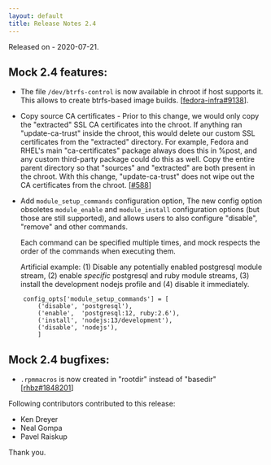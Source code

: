 ```yaml
---
layout: default
title: Release Notes 2.4
---
```


Released on - 2020-07-21.

## Mock 2.4 features:

 * The file `/dev/btrfs-control` is now available in chroot if host supports it.
   This allows to create btrfs-based image builds. [[fedora-infra#9138](https://pagure.io/fedora-infrastructure/issue/9138)].

 * Copy source CA certificates -
   Prior to this change, we would only copy the "extracted" SSL CA
   certificates into the chroot. If anything ran "update-ca-trust" inside
   the chroot, this would delete our custom SSL certificates from the
   "extracted" directory. For example, Fedora and RHEL's main
   "ca-certificates" package always does this in %post, and any custom
   third-party package could do this as well.
   Copy the entire parent directory so that "sources" and "extracted" are
   both present in the chroot. With this change, "update-ca-trust"
   does not wipe out the CA certificates from the chroot. [[#588](../issues/588)]

 * Add `module_setup_commands` configuration option, The new config option
   obsoletes `module_enable` and `module_install` configuration options (but
   those are still supported), and allows users to also configure "disable",
   "remove" and other commands.

   Each command can be specified multiple times, and mock respects the
   order of the commands when executing them.

   Artificial example: (1) Disable any potentially enabled postgresql module
   stream, (2) enable _specific_ postgresql and ruby module streams,
   (3) install the development nodejs profile and (4) disable it immediately.

```
    config_opts['module_setup_commands'] = [
        ('disable', 'postgresql'),
        ('enable',  'postgresql:12, ruby:2.6'),
        ('install', 'nodejs:13/development'),
        ('disable', 'nodejs'),
        ]
```

## Mock 2.4 bugfixes:

 * `.rpmmacros` is now created in "rootdir" instead of "basedir"
   [[rhbz#1848201](https://bugzilla.redhat.com/1848201)]

Following contributors contributed to this release:

 * Ken Dreyer
 * Neal Gompa
 * Pavel Raiskup

Thank you.
